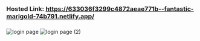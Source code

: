 ### Hosted Link: https://633036f3299c4872aeae771b--fantastic-marigold-74b791.netlify.app/

###

![login page](https://user-images.githubusercontent.com/96884049/192140446-da50a24e-bcad-4350-a796-66c4c497f763.png)
![login page (2)](https://user-images.githubusercontent.com/96884049/192140429-5d0f4c16-6f44-41ee-a300-c8c8d3395cf7.png)

